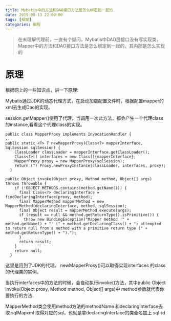 ```yaml
---
title: Mybatis中的方法和DAO接口方法是怎么绑定到一起的
date: 2019-08-13 22:00:00
tags: [框架]
categories: 编程
---
```


> 在未理解代理前，一直有个疑问，Mybatis中DAO层接口没有写实现类，Mapper中的方法和DAO接口方法是怎么绑定到一起的，其内部是怎么实现的

# 原理

根据网上的一些知识点，讲一下原理:

Mybatis通过JDK的动态代理方式，在启动加载配置文件时，根据配置mapper的xml去生成Dao的实现。

session.getMapper()使用了代理，当调用一次此方法，都会产生一个代理class的instance,看看这个代理class的实现。

```
public class MapperProxy implements InvocationHandler { 
... 
public static <T> T newMapperProxy(Class<T> mapperInterface, SqlSession sqlSession) { 
    ClassLoader classLoader = mapperInterface.getClassLoader(); 
    Class<?>[] interfaces = new Class[]{mapperInterface}; 
    MapperProxy proxy = new MapperProxy(sqlSession); 
    return (T) Proxy.newProxyInstance(classLoader, interfaces, proxy); 
  } 

public Object invoke(Object proxy, Method method, Object[] args) throws Throwable { 
    if (!OBJECT_METHODS.contains(method.getName())) { 
      final Class<?> declaringInterface = findDeclaringInterface(proxy, method); 
      final MapperMethod mapperMethod = new MapperMethod(declaringInterface, method, sqlSession); 
      final Object result = mapperMethod.execute(args); 
      if (result == null && method.getReturnType().isPrimitive()) { 
        throw new BindingException("Mapper method '" + method.getName() + "' (" + method.getDeclaringClass() + ") attempted to return null from a method with a primitive return type (" + method.getReturnType() + ")."); 
      } 
      return result; 
    } 
    return null; 
  } 
```

这里是用到了JDK的代理。 newMapperProxy()可以取得实现interfaces 的class的代理类的实例。

当执行interfaces中的方法的时候，会自动执行invoke()方法，其中public Object invoke(Object proxy, Method method, Object[] args)中 method参数就代表你要执行的方法.

MapperMethod类会使用method方法的methodName 和declaringInterface去取 sqlMapxml 取得对应的sql，也就是拿declaringInterface的类全名加上 sql-id